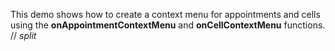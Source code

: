 This demo shows how to create a context menu for appointments and cells using the **onAppointmentContextMenu** and **onCellContextMenu** functions.
// _split_